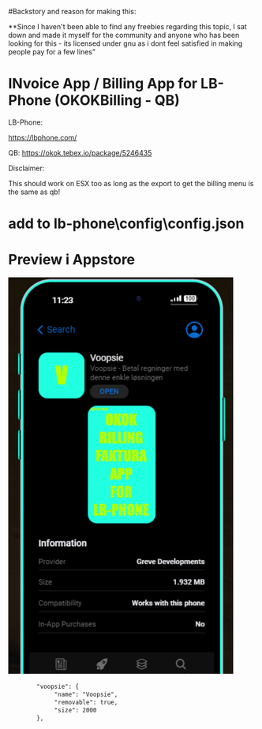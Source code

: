 #Backstory and reason for making this:

**Since I haven't been able to find any freebies regarding this topic, I sat down and made it myself for the community and anyone who has been looking for this - its licensed under gnu as i dont feel satisfied in making people pay for a few lines"
# INvoice App / Billing App for LB-Phone (OKOKBilling - QB)

LB-Phone: 

https://lbphone.com/

QB: https://okok.tebex.io/package/5246435

Disclaimer:

This should work on ESX too as long as the export to get the billing menu is the same as qb!

# add to lb-phone\config\config.json

# Preview i Appstore
![alt text](image.png)

```
        "voopsie": {
             "name": "Voopsie",
             "removable": true,
             "size": 2000
        },
```
